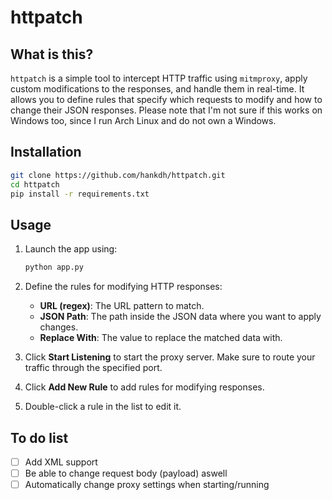 # httpatch

## What is this?

`httpatch` is a simple tool to intercept HTTP traffic using `mitmproxy`, apply custom modifications to the responses, and handle them in real-time. It allows you to define rules that specify which requests to modify and how to change their JSON responses. Please note that I'm not sure if this works on Windows too, since I run Arch Linux and do not own a Windows.

## Installation
```bash
git clone https://github.com/hankdh/httpatch.git
cd httpatch
pip install -r requirements.txt
```
## Usage

1. Launch the app using:

   ```bash
   python app.py
   ```

2. Define the rules for modifying HTTP responses:
   - **URL (regex)**: The URL pattern to match.
   - **JSON Path**: The path inside the JSON data where you want to apply changes.
   - **Replace With**: The value to replace the matched data with.

3. Click **Start Listening** to start the proxy server. Make sure to route your traffic through the specified port.

4. Click **Add New Rule** to add rules for modifying responses.

5. Double-click a rule in the list to edit it.

## To do list
- [ ] Add XML support
- [ ] Be able to change request body (payload) aswell
- [ ] Automatically change proxy settings when starting/running
